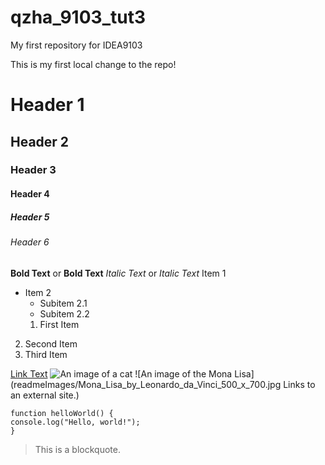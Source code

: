 # qzha_9103_tut3
My first repository for IDEA9103

This is my first local change to the repo!

# Header 1
## Header 2
### Header 3
#### Header 4
##### Header 5
###### Header 6
**Bold Text** or __Bold Text__
*Italic Text* or _Italic Text_
 Item 1
- Item 2
  - Subitem 2.1
  - Subitem 2.2
  1. First Item
2. Second Item
3. Third Item

[Link Text](https://www.google.com)
![An image of a cat](https://placekitten.com/200/300.)
![An image of the Mona Lisa](readmeImages/Mona_Lisa_by_Leonardo_da_Vinci_500_x_700.jpg
Links to an external site.)

```
function helloWorld() {
console.log("Hello, world!");
}
```
> This is a blockquote.